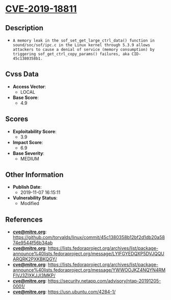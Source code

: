 
# [CVE-2019-18811](https://github.com/torvalds/linux/commit/45c1380358b12bf2d1db20a5874e9544f56b34ab)

## Description

- `A memory leak in the sof_set_get_large_ctrl_data() function in sound/soc/sof/ipc.c in the Linux kernel through 5.3.9 allows attackers to cause a denial of service (memory consumption) by triggering sof_get_ctrl_copy_params() failures, aka CID-45c1380358b1.`

## Cvss Data

- **Access Vector**:
  - LOCAL
- **Base Score**:
  - 4.9

## Scores

- **Exploitability Score**:
  - 3.9
- **Impact Score**:
  - 6.9
- **Base Severity**:
  - MEDIUM

## Other Information

- **Publish Date**:
  - 2019-11-07 16:15:11
- **Vulnerability Status**:
  - Modified

## References

- **cve@mitre.org**: https://github.com/torvalds/linux/commit/45c1380358b12bf2d1db20a5874e9544f56b34ab
- **cve@mitre.org**: https://lists.fedoraproject.org/archives/list/package-announce%40lists.fedoraproject.org/message/LYIFGYEDQXP5DVJQQUARQRK2PXKBKQGY/
- **cve@mitre.org**: https://lists.fedoraproject.org/archives/list/package-announce%40lists.fedoraproject.org/message/YWWOOJKZ4NQYN4RMFIVJ3ZIXKJJI3MKP/
- **cve@mitre.org**: https://security.netapp.com/advisory/ntap-20191205-0001/
- **cve@mitre.org**: https://usn.ubuntu.com/4284-1/
